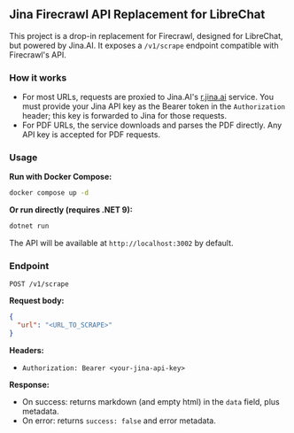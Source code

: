 ## Jina Firecrawl API Replacement for LibreChat

This project is a drop-in replacement for Firecrawl, designed for LibreChat, but powered by Jina.AI. It exposes a `/v1/scrape` endpoint compatible with Firecrawl's API.

### How it works

- For most URLs, requests are proxied to Jina.AI's [r.jina.ai](https://r.jina.ai) service. You must provide your Jina API key as the Bearer token in the `Authorization` header; this key is forwarded to Jina for those requests.
- For PDF URLs, the service downloads and parses the PDF directly. Any API key is accepted for PDF requests.

### Usage

**Run with Docker Compose:**

```sh
docker compose up -d
```

**Or run directly (requires .NET 9):**

```sh
dotnet run
```

The API will be available at `http://localhost:3002` by default.

### Endpoint

`POST /v1/scrape`

**Request body:**

```json
{
  "url": "<URL_TO_SCRAPE>"
}
```

**Headers:**

- `Authorization: Bearer <your-jina-api-key>`

**Response:**

- On success: returns markdown (and empty html) in the `data` field, plus metadata.
- On error: returns `success: false` and error metadata.
